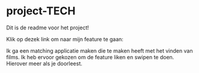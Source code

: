 # project-TECH
Dit is de readme voor het project!

Klik op dezek link om naar mijn feature te gaan: 

Ik ga een matching applicatie maken die te maken heeft met het vinden van films. Ik heb ervoor gekozen om de feature liken en swipen te doen. Hierover meer als je doorleest.






